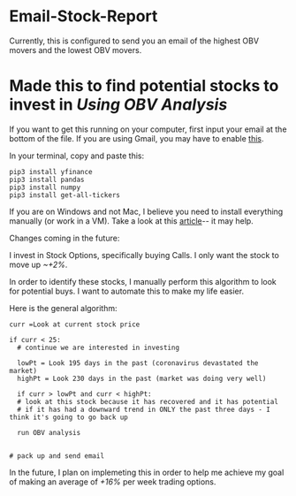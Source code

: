 # Email-Stock-Report

Currently, this is configured to send you an email of the highest OBV movers and the lowest OBV movers. 

# Made this to find potential stocks to invest in *Using OBV Analysis*

If you want to get this running on your computer, first input your email at the bottom of the file. If you are using Gmail, you may have to enable [this](https://myaccount.google.com/lesssecureapps?pli=1).

In your terminal, copy and paste this:

```out
pip3 install yfinance
pip3 install pandas
pip3 install numpy
pip3 install get-all-tickers
```

If you are on Windows and not Mac, I believe you need to install everything manually (or work in a VM). Take a look at this [article](https://medium.com/automated-trading/a-guide-to-automating-your-stock-analysis-with-python-4b6929e54201)-- it may help. 



Changes coming in the future:

I invest in Stock Options, specifically buying Calls. I only want the stock to move up *~+2%*.

In order to identify these stocks, I manually perform this algorithm to look for potential buys. I want to automate this to make my life easier. 

Here is the general algorithm:

```out
curr =Look at current stock price

if curr < 25: 
  # continue we are interested in investing
  
  lowPt = Look 195 days in the past (coronavirus devastated the market)
  highPt = Look 230 days in the past (market was doing very well)

  if curr > lowPt and curr < highPt:
  # look at this stock because it has recovered and it has potential
  # if it has had a downward trend in ONLY the past three days - I think it's going to go back up

  run OBV analysis


# pack up and send email
```

In the future, I plan on implemeting this in order to help me achieve my goal of making an average of *+16%* per week trading options. 
